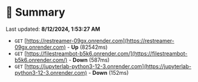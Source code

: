 # 📖 Summary
Last updated: **8/12/2024, 1:53:27 AM**

- `GET` [https://restreamer-09gx.onrender.com](https://restreamer-09gx.onrender.com) - **Up** (82542ms)
- `GET` [https://filestreambot-b5k6.onrender.com/](https://filestreambot-b5k6.onrender.com/) - **Down** (587ms)
- `GET` [https://jupyterlab-python3-12-3.onrender.com](https://jupyterlab-python3-12-3.onrender.com) - **Down** (152ms)
